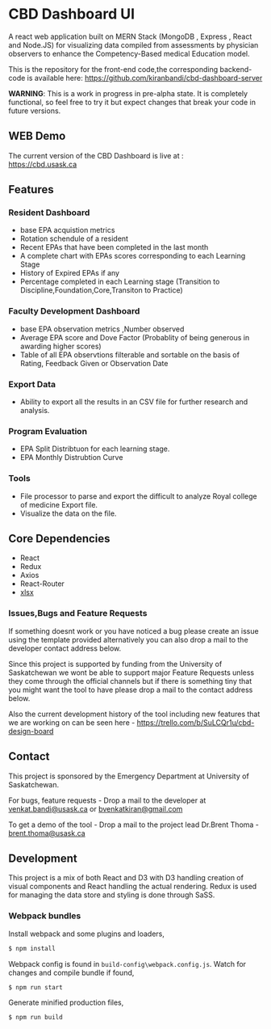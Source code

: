 # CBD Dashboard UI

A react web application built on MERN Stack (MongoDB , Express , React and Node.JS) for visualizing data compiled from assessments by physician observers to enhance the Competency-Based medical Education model.

This is the repository for the front-end code,the corresponding backend-code is available here:
https://github.com/kiranbandi/cbd-dashboard-server

**WARNING**: This is a work in progress in pre-alpha state. It is completely functional, so feel free to try it but expect changes that break your code in future versions.

## WEB Demo

The current version of the CBD Dashboard is live at :  
https://cbd.usask.ca


## Features

### Resident Dashboard
 - base EPA acquistion metrics 
 - Rotation schendule of a resident 
 - Recent EPAs that have been completed in the last month
 - A complete chart with EPAs scores corresponding to each Learning Stage
 - History of Expired EPAs if any
 - Percentage completed in each Learning stage (Transition to Discipline,Foundation,Core,Transiton to Practice)

### Faculty Development Dashboard
 - base EPA observation metrics ,Number observed
 - Average EPA score and Dove Factor (Probablity of being generous in awarding higher scores)
 - Table of all EPA observtions filterable and sortable on the basis of Rating, Feedback Given or    Observation Date

### Export Data
 - Ability to export all the results in an CSV file for further research and analysis.

### Program Evaluation 
 - EPA Split Distribtuon for each learning stage.
 - EPA Monthly Distrubtion Curve 

### Tools
 - File processor to parse and export the difficult to analyze Royal college of medicine Export file.
 - Visualize the data on the file.


## Core Dependencies
 - React 
 - Redux 
 - Axios
 - React-Router
 - [xlsx](https://www.npmjs.com/package/xlsx)


### Issues,Bugs and Feature Requests
If something doesnt work or you have noticed a bug please create an issue using the template provided
alternatively you can also drop a mail to the developer contact address below.

Since this project is supported by funding from the University of Saskatchewan we wont be
able to support major Feature Requests unless they come through the official channels 
but if there is something tiny that you might want the tool to have please drop a mail to
the contact address below. 

Also the current development history of the tool including new features that we are working on 
can be seen here - https://trello.com/b/SuLCQr1u/cbd-design-board

## Contact 
This project is sponsored by the Emergency Department at University of Saskatchewan.

For bugs, feature requests -
Drop a mail to the developer at venkat.bandi@usask.ca or bvenkatkiran@gmail.com

To get a demo of the tool - 
Drop a mail to the project lead Dr.Brent Thoma - brent.thoma@usask.ca


## Development
This project is a mix of both React and D3 with D3 handling creation of visual components 
and React handling the actual rendering.
Redux is used for managing the data store and styling is done through SaSS.

### Webpack bundles
Install webpack and some plugins and loaders,
```bash
$ npm install
```
Webpack config is found in `build-config\webpack.config.js`.
Watch for changes and compile bundle if found,
```bash
$ npm run start
```
Generate minified production files,
```bash
$ npm run build
```
